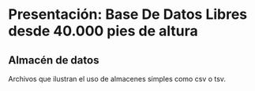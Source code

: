 # Presentación: Base De Datos Libres desde 40.000 pies de altura

## Almacén de datos

Archivos que ilustran el uso de almacenes simples como csv o tsv.
